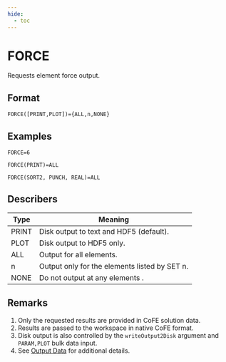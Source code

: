 ```yaml
---
hide:
  - toc
---
```

# FORCE
Requests element force output.

## Format
`FORCE([PRINT,PLOT])={ALL,n,NONE}`

## Examples
`FORCE=6`

`FORCE(PRINT)=ALL`

`FORCE(SORT2, PUNCH, REAL)=ALL`


## Describers
| Type       | Meaning  |
| ---------- | -------- |
| PRINT      | Disk output to text and HDF5 (default).            |
| PLOT       | Disk output to HDF5 only.                          |
| ALL        | Output for all elements.                           |
| n          | Output only for the elements listed by SET n.      |
| NONE       | Do not output at any elements .                    |

## Remarks
1. Only the requested results are provided in CoFE solution data.
2. Results are passed to the workspace in native CoFE format.
3. Disk output is also controlled by the `writeOutput2Disk` argument and `PARAM,PLOT` bulk data input.
4. See [Output Data](../../../3._User_Guide/Output_Data) for additional details. 
